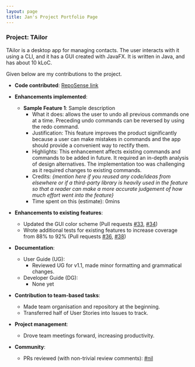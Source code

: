 ```yaml
---
layout: page
title: Jan's Project Portfolio Page
---
```


### Project: TAilor

TAilor is a desktop app for managing contacts. The user interacts with it using a CLI, and it has a GUI
created with JavaFX. It is written in Java, and has about 10 kLoC.

Given below are my contributions to the project.

* **Code contributed**: [RepoSense link](https://nus-cs2103-ay2122s2.github.io/tp-dashboard/?search=festivecat&breakdown=true)

* **Enhancements implemented**:
  * **Sample Feature 1**: Sample description
    * What it does:
    allows the user to undo all previous commands one at a time. Preceding undo commands can be reversed by using the redo command.
    * Justification:
    This feature improves the product significantly because a user can make mistakes in commands and the app should provide a convenient way to rectify them.
    * Highlights:
    This enhancement affects existing commands and commands to be added in future. It required an in-depth analysis of design alternatives. The implementation too was challenging as it required changes to existing commands.
    * Credits:
    *{mention here if you reused any code/ideas from elsewhere or if a third-party library is heavily used in the feature so that a reader can make a more accurate judgement of how much effort went into the feature}*
    * Time spent on this (estimate):
    0mins

* **Enhancements to existing features**:
  * Updated the GUI color scheme (Pull requests [\#33](), [\#34]())
  * Wrote additional tests for existing features to increase coverage from 88% to 92% (Pull requests [\#36](), [\#38]())

* **Documentation**:
  * User Guide (UG):
    * Reviewed UG for v1.1, made minor formatting and grammatical changes.
  * Developer Guide (DG):
    * None yet

* **Contribution to team-based tasks**:
  * Made team organisation and repository at the beginning.
  * Transferred half of User Stories into Issues to track.

* **Project management**:
  * Drove team meetings forward, increasing productivity.

* **Community**:
  * PRs reviewed (with non-trivial review comments): [\#nil]()
